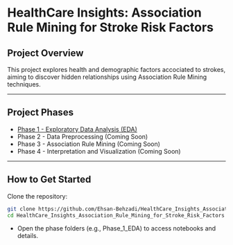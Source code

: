 # HealthCare Insights: Association Rule Mining for Stroke Risk Factors

## Project Overview
This project explores health and demographic factors accociated to strokes, aiming to discover hidden relationships using Association Rule Mining techniques.

---

## Project Phases

- [Phase 1 - Exploratory Data Analysis (EDA)](./Phase_1_EDA/README.md)
- Phase 2 - Data Preprocessing (Coming Soon)
- Phase 3 - Association Rule Mining (Coming Soon)
- Phase 4 - Interpretation and Visualization (Coming Soon)

---

## How to Get Started
Clone the repository:
```bash
git clone https://github.com/Ehsan-Behzadi/HealthCare_Insights_Association_Rule_Mining_for_Stroke_Risk_Factors.git
cd HealthCare_Insights_Association_Rule_Mining_for_Stroke_Risk_Factors
```
- Open the phase folders (e.g., Phase_1_EDA) to access notebooks and details.